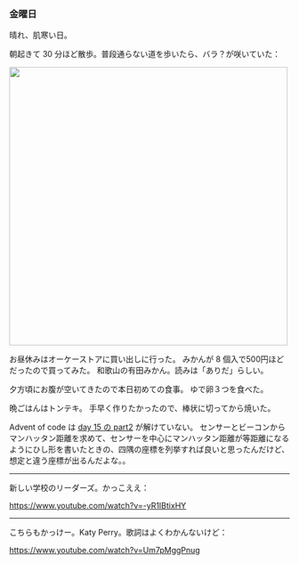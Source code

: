 ### 金曜日

晴れ、肌寒い日。

朝起きて 30 分ほど散歩。普段通らない道を歩いたら、バラ？が咲いていた：

<img src="https://i.imgur.com/r5PrnZa.jpg" width="500">

お昼休みはオーケーストアに買い出しに行った。
みかんが 8 個入で500円ほどだったので買ってみた。
和歌山の有田みかん。読みは「ありだ」らしい。

夕方頃にお腹が空いてきたので本日初めての食事。
ゆで卵３つを食べた。

晩ごはんはトンテキ。
手早く作りたかったので、棒状に切ってから焼いた。

Advent of code は [day 15 の part2](https://adventofcode.com/2022/day/15#part2) が解けていない。
センサーとビーコンからマンハッタン距離を求めて、センサーを中心にマンハッタン距離が等距離になるようにひし形を書いたときの、四隅の座標を列挙すれば良いと思ったんだけど、
想定と違う座標が出るんだよな。。

---

新しい学校のリーダーズ。かっこええ：

https://www.youtube.com/watch?v=-yR1IBtixHY

---

こちらもかっけー。Katy Perry。歌詞はよくわかんないけど：

https://www.youtube.com/watch?v=Um7pMggPnug
